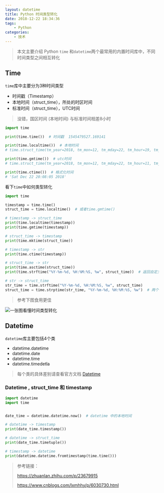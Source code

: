 ```yaml
---
layout: datetime
title: Python 时间类型转化
date: 2018-12-22 18:34:36
tags:
    - Python
categories:
    - 技术
---
```


> 本文主要介绍 Python `time` 和`datetime`两个最常用的内置时间库中，不同时间类型之间相互转化

## Time

`time`库中主要分为3种时间类型

- 时间戳（Timestamp）
- 本地时间（struct_time），所处的时区时间
- 标准时间（struct_time），UTC时间

> 没错，国区时间 (本地时间) 与标准时间相差8小时

```python 
import time

print(time.time())  # 时间戳  1545479527.169141

print(time.localtime())  # 本地时间
# time.struct_time(tm_year=2018, tm_mon=12, tm_mday=22, tm_hour=19, tm_min=52, tm_sec=19, tm_wday=5, tm_yday=356, tm_isdst=0)

print(time.gmtime())  # utc时间
# time.struct_time(tm_year=2018, tm_mon=12, tm_mday=22, tm_hour=11, tm_min=52, tm_sec=26, tm_wday=5, tm_yday=356, tm_isdst=0)

print(time.ctime())  # 格式化时间
# 'Sat Dec 22 20:08:05 2018'
```

<!-- more -->

看下`time`中如何类型转化

```python
import time

timestamp = time.time()
struct_time = time.localtime()  # 或者time.gmtime()

# timestamp -> struct_time
print(time.localtime(timestamp))
print(time.gmtime(timestamp)) 

# struct_time -> timestamp
print(time.mktime(struct_time))

# timestamp -> str
print(time.ctime(timestamp)) 

# struct_time -> str
print(time.asctime(struct_time))
print(time.strftime("%Y-%m-%d, %H:%M:%S, %w", struct_time))  # 返回自定义格式

# str -> struct_time
str_time = time.strftime("%Y-%m-%d, %H:%M:%S, %w", struct_time)
struct_time = time.strptime(str_time, "%Y-%m-%d, %H:%M:%S, %w")  # 两个参数的指示意思要对应
```

>  参考下图食用更佳

![一张图看懂时间类型转化](https://picture.wzmmmmj.com/time.jpg)



## Datetime

`datetime`库主要包括4个类

- datetime.datetime
- datetime.date 
- datetime.time
- datetime.timedetla

> 每个类的具体差别请查看官方文档 <a href='https://docs.python.org/3/library/datetime.html'>Datetime</a>



### Datetime , struct_time 和 timestamp

```python
import datetime
import time


date_time = datetime.datetime.now()  # datetime 中的本地时间

# datetime -> timestamp
print(date_time.timestamp())

# datetime -> struct_time
print(date_time.timetuple())

# timestamp -> datetime
print(datetime.datetime.fromtimestamp(time.time()))

```

> 参考链接：
>
> https://zhuanlan.zhihu.com/p/23679915
>
> https://www.cnblogs.com/lxmhhy/p/6030730.html
